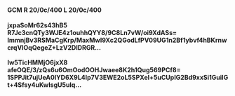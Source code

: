 #### GCM R 20/0c/400 L 20/0c/400
**jxpaSoMr62s43hB5**<br/>**R7Jc3cnQTy3WJE4z1ouhhQYY8/9C8Ln7vW/oi9XdASs=**<br/>**lmmnjBv3RSMaCgKrp/MaxMwl9Xc2QGodLfPV09UG1n2Bf1ybvf4hBKrnwcrqVIOqQegeZ+LzV2DIDRGR...**<br/><br/>
**Iw5TicHMMjO6jxX8**<br/>**afeOQE/3/zQs6u6OmOodOOHJwaee8K2h1Qug569PCf8=**<br/>**1SPPJit7ujUeA0lYD6X9L4Ip7V3EWE2oL5SPXel+5uCUpIG2Bd9xxSi1GuilGt+4Sfsy4uKwIsgU5ulq...**